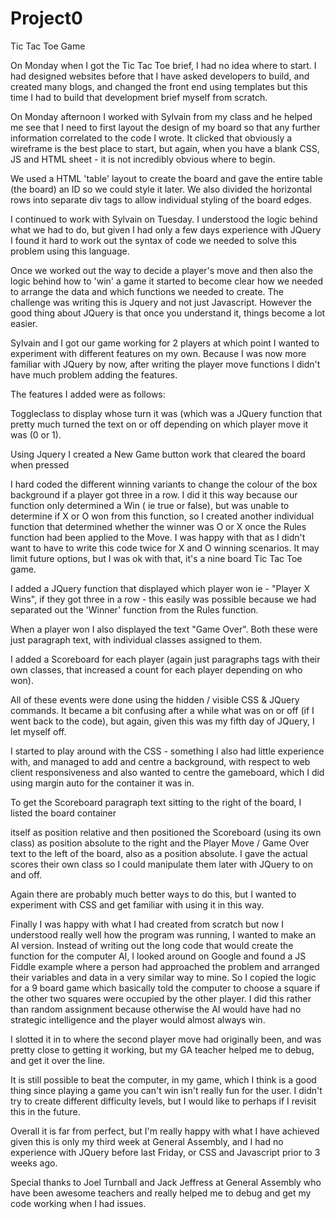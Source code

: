 # Project0
Tic Tac Toe Game

On Monday when I got the Tic Tac Toe brief, I had no idea where to start. I had designed websites before that I have asked developers to build, and created many blogs, 
and changed the front end using templates but this time I had to build that development brief myself from scratch. 

On Monday afternoon I worked with Sylvain from my class and he helped me see that I need to first layout the design of my board 
so that any further information correlated to the code I wrote. It clicked that obviously a wireframe is the best place to start, but again, when you have a blank CSS, JS and HTML sheet - it is not incredibly obvious where to begin. 

We used a HTML 'table' layout to create the board and gave the entire table (the board) an ID so we could style it later. We also divided the horizontal rows into separate div tags to allow individual styling of the board edges.

I continued to work with Sylvain on Tuesday. I understood the logic behind what we had to do, but given I had only a few days experience with JQuery I found it hard to work out the syntax of code we needed to solve this problem using this language. 

Once we worked out the way to decide a player's move and then also the logic behind how to 'win' a game it started to become 
clear how we needed to arrange the data and which functions we needed to create. The challenge was writing this is Jquery and not just Javascript. However the good thing about JQuery is that once you understand it, things become a lot easier.

Sylvain and I got our game working for 2 players at which point I wanted to experiment with different features on my own. 
Because I was now more familiar with JQuery by now, after writing the player move functions 
I didn't have much problem adding the features.

The features I added were as follows:

Toggleclass to display whose turn it was (which was a JQuery function that pretty much turned the text on or off depending on 
which player move it was (0 or 1).

Using Jquery I created a New Game button work that cleared the board when pressed 

I hard coded the different winning variants to change the colour of the box background if a player got three in a row. I did it this way because our function only determined a Win ( ie true or false), but was unable to determine if X or O won from this function, so I created another individual function that determined whether the winner was O or X once the Rules function had been applied to the Move. I was happy with that as I didn't want to have to write this code twice for X and O winning scenarios. It may limit future options, but I was ok with that, it's a nine board Tic Tac Toe game.

I added a JQuery function that displayed which player won ie - "Player X Wins", if they got three in a row - this easily was possible because we had separated out the 'Winner' function from the Rules function.

When a player won I also displayed the text "Game Over". Both these were just paragraph text, with individual classes assigned to them.

I added a Scoreboard for each player (again just paragraphs tags with their own classes, that increased a count for each player depending on who won).

All of these events were done using the hidden / visible CSS & JQuery commands. It became a bit confusing after a while what was on or off (if I went back to the code), but again, given this was my fifth day of JQuery, I let myself off.

I started to play around with the CSS - something I also had little experience with, and managed to add and centre a background, 
with respect to web client responsiveness and also wanted to centre the gameboard, which I did using margin auto for the container it was in.

To get the Scoreboard paragraph text sitting to the right of the board, I listed the board container <div> itself as position relative and then positioned the Scoreboard (using its own class) as position absolute to the right and the Player Move / Game Over text to the left of the board, also as a position absolute. I gave the actual scores their own class so I could manipulate them later with JQuery to on and off.

Again there are probably much better ways to do this, but I wanted to experiment with CSS and get familiar with using it in this way.

Finally I was happy with what I had created from scratch but now I understood really well how the program was running, I wanted to make an AI version. Instead of writing out the long code that would create the function for the computer AI, I looked around on Google and found a JS Fiddle example where a person had approached the problem and arranged their variables and data in a very similar way to mine. So I copied the logic for a 9 board game which basically told the computer to choose a square if the other two squares were occupied by the other player. I did this rather than random assignment because otherwise the AI would have had no strategic intelligence and the player would almost always win. 

I slotted it in to where the second player move had originally been, and was pretty close to getting it working, but my GA teacher helped me to debug, and get it over the line. 

It is still possible to beat the computer, in my game, which I think is a good thing since playing a game you can't win isn't really fun for the user. I didn't try to create different difficulty levels, but I would like to perhaps if I revisit this in the future.

Overall it is far from perfect, but I'm really happy with what I have achieved given this is only my third week at General Assembly, and I had no experience with JQuery before last Friday, or CSS and Javascript prior to 3 weeks ago.

Special thanks to Joel Turnball and Jack Jeffress at General Assembly who have been awesome teachers and really helped me to debug and get my code working when I had issues. 

